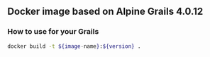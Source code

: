 ## Docker image based on Alpine Grails 4.0.12
### How to use for your Grails
```bash
docker build -t ${image-name}:${version} .
```
